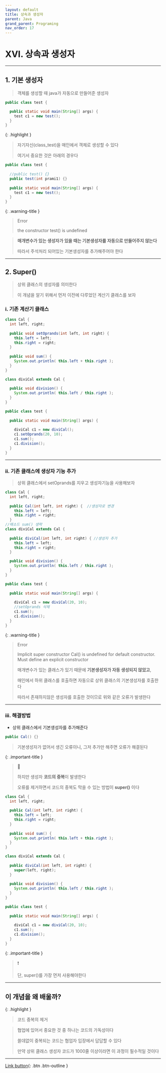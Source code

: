 ```yaml
---
layout: default
title: 상속과 생성자
parent: Java
grand_parent: Programing
nav_order: 17
---
```


# XVI. 상속과 생성자

---

## 1. 기본 생성자

> 객체를 생성할 때 java가 자동으로 만들어준 생성자

```java
public class test {

  public static void main(String[] args) {
    test c1 = new test();
  }
}
```

{: .highlight }
> 자기자신(class_test)을 매인에서 객체로 생성할 수 있다
>
> 여기서 중요한 것은 아래의 경우다

```java
public class test {
	
  //public test() {}
  public test(int prami1) {}
	
  public static void main(String[] args) {
    test c1 = new test();
  }
}
```

{: .warning-title }
> Error
>
> the constructor test() is undefined

> **매개변수가 있는 생성자가 있을 때는 기본생성자를 자동으로 만들어주지 않는다**
>
> 따라서 주석처리 되어있는 기본생성자를 추가해주어야 한다

---

## 2. Super()

> 상위 클래스의 생성자를 의미한다
>
> 이 개념을 알기 위해서 먼저 이전에 다루었던 계산기 클래스를 보자

### i. 기존 계산기 클래스

```java
class Cal {
  int left, right;
	
  public void setOprands(int left, int right) {
    this.left = left;
    this.right = right;
  }
	
  public void sum() {
    System.out.println( this.left + this.right );
  }
}

class diviCal extends Cal {
	
  public void division() {
    System.out.println( this.left / this.right );
  }
}

public class test {
	
  public static void main(String[] args) {
		
    diviCal c1 = new diviCal();
    c1.setOprands(20, 10);
    c1.sum();
    c1.division();
  }
}
```

---

### ii. 기존 클래스에 생상자 기능 추가

> 상위 클래스에서 setOprands를 지우고 생성자기능을 사용해보자

```java
class Cal {
  int left, right;
	
  public Cal(int left, int right) {  //생성자로 변경
    this.left = left;
    this.right = right;
  }
//매소드 sum() 생략
class diviCal extends Cal {
	
  public diviCal(int left, int right) { //생성자 추가
    this.left = left;
    this.right = right;
  }

  public void division() {
    System.out.println( this.left / this.right );
  }
}

public class test {
	
  public static void main(String[] args) {
		
    diviCal c1 = new diviCal(20, 10);
    //setOprands 삭제
    c1.sum();
    c1.division();
  }
}
```

{: .warning-title }
> Error
>
> Implicit super constructor Cal() is undefined for default constructor. Must define an explicit constructor
>
> 매개변수가 있는 클래스가 있기 때문에 **기본생성자가 자동 생성되지 않았고**,
>
> 매인에서 하위 클래스를 호출하면 자동으로 상위 클래스의 기본생성자를 호출한다
>
> 따라서 존재하지않은 생성자를 호출한 것이므로 위와 같은 오류가 발생한다

---

### iii. 해결방법

- 상위 클래스에서 기본생성자를 추가해준다

```java
public Cal() {}
```

> 기본생성자가 없어서 생긴 오류이니, 그저 추가만 해주면 오류가 해결된다

{: .important-title }
> 🧐
>
> 하지만 생성자 **코드의 중복**이 발생한다
>
> 오류를 제거하면서 코드의 중복도 막을 수 있는 방법이 **super()** 이다

```java
class Cal {
  int left, right;
	
  public Cal(int left, int right) {
    this.left = left;
    this.right = right;
  }
	
  public void sum() {
    System.out.println( this.left + this.right );
  }
}

class diviCal extends Cal {
	
  public diviCal(int left, int right) {
    super(left, right);
  }
	
  public void division() {
    System.out.println( this.left / this.right );
  }
}

public class test {
	
  public static void main(String[] args) {
		
    diviCal c1 = new diviCal(20, 10);
    c1.sum();
    c1.division();
  }
}
```

{: .important-title }
> ❗️
>
> 단, super()를 가장 먼저 사용해야한다

---

## **이 개념을 왜 배울까?**

{: .highlight }
> 코드 중복의 제거

> 협업에 있어서 중요한 것 중 하나는 코드의 가독성이다
>
> 쓸데없이 중복되는 코드는 협업자 입장에서 답답할 수 있다
>
> 만약 상위 클래스 생성자 코드가 1000줄 이상이라면 이 과정이 필수적일 것이다 

---

[Link button](https://opentutorials.org/course/1223/6126){: .btn .btn-outline }
